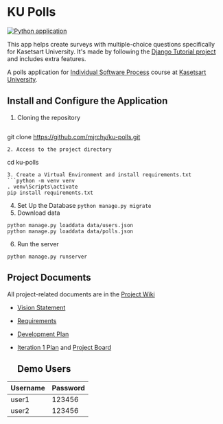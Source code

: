 # KU Polls
[![Python application](https://github.com/mjrchy/ku-polls/actions/workflows/python-app.yml/badge.svg)](https://github.com/mjrchy/ku-polls/actions/workflows/python-app.yml)

This app helps create surveys with multiple-choice questions specifically for Kasetsart University. It's made by following the [Django Tutorial project](https://docs.djangoproject.com/en/3.1/intro/tutorial01/) and includes extra features. 

A polls application for [Individual Software Process](https://cpske.github.io/ISP) course at [Kasetsart University](https://ku.ac.th).

## Install and Configure the Application

1. Cloning the repository
   ```
git clone https://github.com/mjrchy/ku-polls.git
   ```
2. Access to the project directory
```
cd ku-polls
```
3. Create a Virtual Environment and install requirements.txt
```python -m venv venv
. venv\Scripts\activate
pip install requirements.txt
```
4. Set Up the Database
```python manage.py migrate```
5. Download data
```
python manage.py loaddata data/users.json
python manage.py loaddata data/polls.json
```
6. Run the server
```
python manage.py runserver
```

## Project Documents

All project-related documents are in the [Project Wiki](../../wiki/Home)

- [Vision Statement](../../wiki/Vision%20Statement)
- [Requirements](../../wiki/Requirements)
- [Development Plan](../../wiki/Development%20Plan)
- [Iteration 1 Plan](../../wiki/Iteration%201%20Plan) and [Project Board](../../projects/1)

  ## Demo Users
| Username  | Password        |
|-----------|-----------------|
|   user1   | 123456 |
|   user2   | 123456 |
